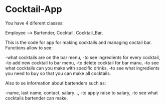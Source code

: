 # Cocktail-App

You have 4 diferent classes:

Employee --> Bartender,
Cocktail,
Cocktail_Bar,


This is the code for app for making cocktails and managing coctail bar. 
Functions allow to see:

-what cocktails are on the bar menu, 
-to see ingredients for every cocktail, 
-to add new cocktail to bar menu, 
-to delete cocktail for bar manu, 
-to see what cocktails can you make with specific drinks, 
-to see what ingredients you need to buy so that you can make all cocktails.  

Also to se information about bartenders such as: 

-name, last name, contact, salary..., 
-to apply raise to salary, 
-to see what cocktails bartender can make. 
